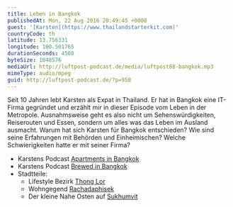```yaml
---
title: Leben in Bangkok
publishedAt: Mon, 22 Aug 2016 20:49:45 +0000
guest: '[Karsten](https://www.thailandstarterkit.com)'
countryCode: th
latitude: 13.756331
longitude: 100.501765
durationSeconds: 4508
byteSize: 1048576
mediaUrl: http://luftpost-podcast.de/media/luftpost88-bangkok.mp3
mimeType: audio/mpeg
guid: http://luftpost-podcast.de/?p=958
---
```


Seit 10 Jahren lebt Karsten als Expat in Thailand. Er hat in Bangkok eine IT-Firma gegründet und erzählt mir in dieser Episode vom Leben in der Metropole. Ausnahmsweise geht es also nicht um Sehenswürdigkeiten, Reiserouten und Essen, sondern um alles was das Leben im Ausland ausmacht. Warum hat sich Karsten für Bangkok entschieden? Wie sind seine Erfahrungen mit Behörden und Einheimischen? Welche Schwierigkeiten hatte er mit seiner Firma? 
* Karstens Podcast [Apartments in Bangkok](https://www.thailandstarterkit.com/accommodation/apartments-and-houses-in-bangkok/)
* Karstens Podcast [Brewed in Bangkok](https://www.thailandstarterkit.com/podcasts/brewed-in-bangkok/welcome/)
* Stadtteile:  
   * Lifestyle Bezirk [Thong Lor](https://www.google.co.th/maps/place/Soi+Thong+Lo,+Krung+Thep+Maha+Nakhon/data=!4m2!3m1!1s0x30e29e531f33f455:0x2eda6f9b9ae03925?sa=X&ved=0ahUKEwjXgf3VjNTOAhWBOI8KHZS-CFYQ8gEIazAK)  
   * Wohngegend [Rachadaphisek](https://www.google.co.th/maps/place/The+Street+Ratchada/@13.7702377,100.5699528,17z/data=!3m1!4b1!4m5!3m4!1s0x30e29e8706e0058b:0xeffbab121222bbeb!8m2!3d13.7702377!4d100.5721415)  
   * Der kleine Nahe Osten auf [Sukhumvit](https://www.google.co.th/maps/place/6+Soi+Sukhumvit+3%2F1,+Khwaeng+Khlong+Toei+Nuea,+Khet+Watthana,+Krung+Thep+Maha+Nakhon+10110/@13.7429171,100.5522902,17z/data=!3m1!4b1!4m8!1m2!2m1!1ssukhumvit+3!3m4!1s0x30e29ee7a2eb6ce9:0x6ab7f2d43835e527!8m2!3d13.7427521!4d100.5536009)
